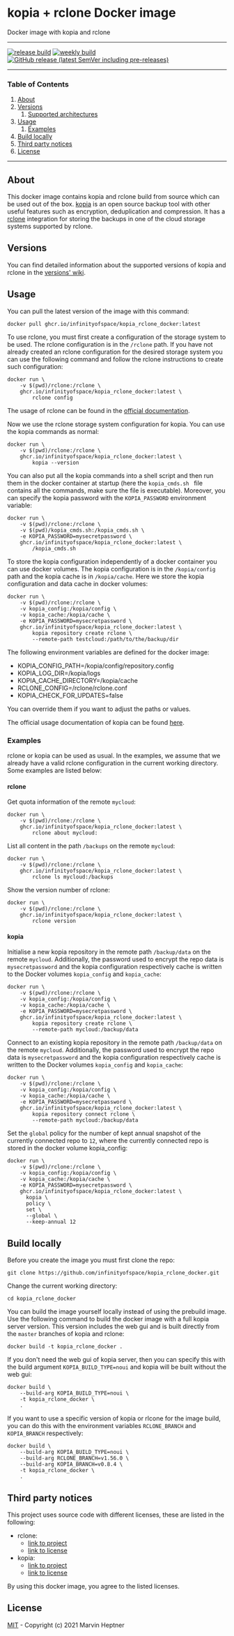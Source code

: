 # kopia + rclone Docker image

Docker image with kopia and rclone

---

[![release build](https://github.com/infinityofspace/kopia_rclone_docker/actions/workflows/docker-publish-release.yml/badge.svg)](https://github.com/infinityofspace/kopia_rclone_docker/actions/workflows/docker-publish-release.yml)
[![weekly build](https://github.com/infinityofspace/kopia_rclone_docker/actions/workflows/docker-publish-weekly.yml/badge.svg)](https://github.com/infinityofspace/kopia_rclone_docker/actions/workflows/docker-publish-weekly.yml)
[![GitHub release (latest SemVer including pre-releases)](https://img.shields.io/github/v/release/infinityofspace/kopia_rclone_docker?include_prereleases&label=lastest%20version&style=plastic)](https://github.com/infinityofspace/kopia_rclone_docker/releases)

---

### Table of Contents

1. [About](#about)
2. [Versions](#versions)
    1. [Supported architectures](#supported-architectures)
3. [Usage](#usage)
    1. [Examples](#examples)
4. [Build locally](#build-locally)
5. [Third party notices](#third-party-notices)
6. [License](#license)

---

## About

This docker image contains kopia and rclone build from source which can be used out of the box.
[kopia](https://github.com/kopia/kopia) is an open source backup tool with other useful features such as encryption,
deduplication and compression. It has a [rclone](https://github.com/rclone/rclone) integration for storing the backups
in one of the cloud storage systems supported by rclone.

## Versions

You can find detailed information about the supported versions of kopia and rclone in
the [versions' wiki](https://github.com/infinityofspace/kopia_rclone_docker/wiki/versions).

## Usage

You can pull the latest version of the image with this command:

```commandline
docker pull ghcr.io/infinityofspace/kopia_rclone_docker:latest
```

To use rclone, you must first create a configuration of the storage system to be used. The rclone configuration is in
the `/rclone` path. If you have not already created an rclone configuration for the desired storage system you can use
the following command and follow the rclone instructions to create such configuration:

```commandline
docker run \
    -v $(pwd)/rclone:/rclone \
    ghcr.io/infinityofspace/kopia_rclone_docker:latest \
        rclone config
```

The usage of rclone can be found in the [official documentation](https://rclone.org/docs/).

Now we use the rclone storage system configuration for kopia. You can use the kopia commands as normal:

```commandline
docker run \
    -v $(pwd)/rclone:/rclone \
    ghcr.io/infinityofspace/kopia_rclone_docker:latest \
        kopia --version
```

You can also put all the kopia commands into a shell script and then run them in the docker container at startup (here
the `kopia_cmds.sh ` file contains all the commands, make sure the file is executable). Moreover, you can specify the
kopia password with the `KOPIA_PASSWORD` environment variable:

```commandline
docker run \
    -v $(pwd)/rclone:/rclone \
    -v $(pwd)/kopia_cmds.sh:/kopia_cmds.sh \
    -e KOPIA_PASSWORD=mysecretpassword \
    ghcr.io/infinityofspace/kopia_rclone_docker:latest \
        /kopia_cmds.sh 
```

To store the kopia configuration independently of a docker container you can use docker volumes. The kopia configuration
is in the `/kopia/config` path and the kopia cache is in `/kopia/cache`. Here we store the kopia configuration and data
cache in docker volumes:

```commandline
docker run \
    -v $(pwd)/rclone:/rclone \
    -v kopia_config:/kopia/config \
    -v kopia_cache:/kopia/cache \
    -e KOPIA_PASSWORD=mysecretpassword \
    ghcr.io/infinityofspace/kopia_rclone_docker:latest \
        kopia repository create rclone \
        --remote-path testcloud:/path/to/the/backup/dir
```

The following environment variables are defined for the docker image:

- KOPIA_CONFIG_PATH=/kopia/config/repository.config
- KOPIA_LOG_DIR=/kopia/logs
- KOPIA_CACHE_DIRECTORY=/kopia/cache
- RCLONE_CONFIG=/rclone/rclone.conf
- KOPIA_CHECK_FOR_UPDATES=false

You can override them if you want to adjust the paths or values.

The official usage documentation of kopia can be found [here](https://kopia.io/docs/).

### Examples

rclone or kopia can be used as usual. In the examples, we assume that we already have a valid rclone configuration in
the current working directory. Some examples are listed below:

#### rclone

Get quota information of the remote `mycloud`:

```commandline
docker run \
    -v $(pwd)/rclone:/rclone \
    ghcr.io/infinityofspace/kopia_rclone_docker:latest \
        rclone about mycloud:
```

List all content in the path `/backups` on the remote `mycloud`:

```commandline
docker run \
    -v $(pwd)/rclone:/rclone \
    ghcr.io/infinityofspace/kopia_rclone_docker:latest \
        rclone ls mycloud:/backups
```

Show the version number of rclone:

```commandline
docker run \
    -v $(pwd)/rclone:/rclone \
    ghcr.io/infinityofspace/kopia_rclone_docker:latest \
        rclone version
```

#### kopia

Initialise a new kopia repository in the remote path `/backup/data` on the remote `mycloud`. Additionally, the password
used to encrypt the repo data is `mysecretpassword` and the kopia configuration respectively cache is written to the
Docker volumes `kopia_config` and `kopia_cache`:

```commandline
docker run \
    -v $(pwd)/rclone:/rclone \
    -v kopia_config:/kopia/config \
    -v kopia_cache:/kopia/cache \
    -e KOPIA_PASSWORD=mysecretpassword \
    ghcr.io/infinityofspace/kopia_rclone_docker:latest \
        kopia repository create rclone \
        --remote-path mycloud:/backup/data
```

Connect to an existing kopia repository in the remote path `/backup/data` on the remote `mycloud`. Additionally, the
password used to encrypt the repo data is `mysecretpassword` and the kopia configuration respectively cache is written
to the Docker volumes `kopia_config` and `kopia_cache`:

```commandline
docker run \
    -v $(pwd)/rclone:/rclone \
    -v kopia_config:/kopia/config \
    -v kopia_cache:/kopia/cache \
    -e KOPIA_PASSWORD=mysecretpassword \
    ghcr.io/infinityofspace/kopia_rclone_docker:latest \
        kopia repository connect rclone \
        --remote-path mycloud:/backup/data
```

Set the `global` policy for the number of kept annual snapshot of the currently connected repo to `12`, where the
currently connected repo is stored in the docker volume kopia_config:

```commandline
docker run \
    -v $(pwd)/rclone:/rclone \
    -v kopia_config:/kopia/config \
    -v kopia_cache:/kopia/cache \
    -e KOPIA_PASSWORD=mysecretpassword \
    ghcr.io/infinityofspace/kopia_rclone_docker:latest \
      kopia \
      policy \
      set \
      --global \
      --keep-annual 12
```

## Build locally

Before you create the image you must first clone the repo:

```commandline
git clone https://github.com/infinityofspace/kopia_rclone_docker.git
```

Change the current working directory:

```commandline
cd kopia_rclone_docker
```

You can build the image yourself locally instead of using the prebuild image. Use the following command to build the
docker image with a full kopia server version. This version includes the web gui and is built directly from the
`master` branches of kopia and rclone:

```commandline
docker build -t kopia_rclone_docker .
```

If you don't need the web gui of kopia server, then you can specify this with the build argument `KOPIA_BUILD_TYPE=noui`
and kopia will be built without the web gui:

```commandline
docker build \
    --build-arg KOPIA_BUILD_TYPE=noui \
    -t kopia_rclone_docker \
    .
```

If you want to use a specific version of kopia or rlcone for the image build, you can do this with the environment
variables `RCLONE_BRANCH` and `KOPIA_BRANCH` respectively:

```commandline
docker build \
    --build-arg KOPIA_BUILD_TYPE=noui \
    --build-arg RCLONE_BRANCH=v1.56.0 \
    --build-arg KOPIA_BRANCH=v0.8.4 \
    -t kopia_rclone_docker \
    .
```

## Third party notices

This project uses source code with different licenses, these are listed in the following:

- rclone:
    - [link to project](https://github.com/rclone/rclone)
    - [link to license](https://raw.githubusercontent.com/rclone/rclone/master/COPYING)
- kopia:
    - [link to project](https://github.com/kopia/kopia)
    - [link to license](https://raw.githubusercontent.com/kopia/kopia/master/LICENSE)

By using this docker image, you agree to the listed licenses.

## License

[MIT](License) - Copyright (c) 2021 Marvin Heptner
